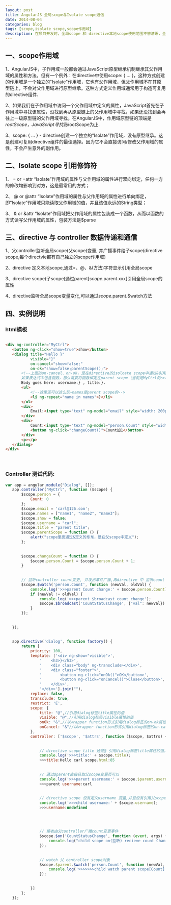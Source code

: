 ```yaml
---
layout: post
title: AngularJS 全局scope与Isolate scope通信
date: 2014-08-04
categories: blog
tags: [scope,isolate scope,scope作用域]
description: 在项目开发时，全局scope 和 directive本地scope使用范围不够清晰，全局scope与directive本地scope通信掌握的不够透彻，这里对全局scope 和 directive本地scope的使用做一个总结。
---
```


 
## 一、scope作用域

1、AngularJS中，子作用域一般都会通过JavaScript原型继承机制继承其父作用域的属性和方法。但有一个例外：在directive中使用scope: { ... }，这种方式创建的作用域是一个独立的"Isolate"作用域，它也有父作用域，但父作用域不在其原型链上，不会对父作用域进行原型继承。这种方式定义作用域通常用于构造可复用的directive组件.

2、如果我们在子作用域中访问一个父作用域中定义的属性，JavaScript首先在子作用域中寻找该属性，没找到再从原型链上的父作用域中寻找，如果还没找到会再往上一级原型链的父作用域寻找。在AngularJS中，作用域原型链的顶端是$rootScope，JavaScript寻找到$rootScope为止.

3、scope: { ... } - directive创建一个独立的“Isolate”作用域，没有原型继承。这是创建可复用directive组件的最佳选择。因为它不会直接访问/修改父作用域的属性，不会产生意外的副作用。

 

## 二、Isolate scope 引用修饰符

1、 = or =attr “Isolate”作用域的属性与父作用域的属性进行双向绑定，任何一方的修改均影响到对方，这是最常用的方式；

2、 @ or @attr “Isolate”作用域的属性与父作用域的属性进行单向绑定，即“Isolate”作用域只能读取父作用域的值，并且该值永远的String类型；

3、 & or &attr “Isolate”作用域把父作用域的属性包装成一个函数，从而以函数的方式读写父作用域的属性，包装方法是$parse

 

## 三、directive 与 controller 数据传递和通信

1、父controller监听全局scope(父scope)变量, 并广播事件给子scope(directive scope,每个directvie都有自己独立的scope作用域)

2、directive 定义本地scope,通过=、@、&(方法)字符显示引用全局scope

3、directive scope(子scope)通过parent[$scope.$parent.xxx]引用全局scope的属性

4、directive监听全局scope变量变化,可以通过$scope.$parent.$watch方法

## 四、实例说明

### html模板

```html

<div ng-controller="MyCtrl">
   <button ng-click="show=true">show</button>
   <dialog title="Hello }"
           visible="}"
           on-cancel="show=false;"
           on-ok="show=false;parentScope();">
       <!--上面的on-cancel、on-ok，是在directive的isoloate scope中通过&引用的。
       如果表达式中包含函数，那么需要将函数绑定在parent scope（当前是MyCtrl的scope）中-->
       Body goes here: username:} , title:}.
       <ul>
           <!--这里还可以这么玩~names是parent scope的-->
           <li ng-repeat="name in names">}</li>
       </ul>
       <div>
           Email:<input type="text" ng-model="email" style="width: 200px;height:20px"/>
       </div>
       <div>
           Count:<input type="text" ng-model="person.Count" style="width: 120px;height:20px"/>
           <button ng-click="changeCount()">Count加1</button>
       </div>
       <p></p>
   </dialog>
</div>
```

　　

### Controller 测试代码:

```javascript
var app = angular.module("Dialog", []);
   app.controller("MyCtrl", function ($scope) {
       $scope.person = {
           Count: 0
       };
       $scope.email = 'carl@126.com';
       $scope.names = ["name1", "name2", "name3"];
       $scope.show = false;
       $scope.username = "carl";
       $scope.title = "parent title";
       $scope.parentScope = function () {
           alert("scope里面通过&定义的东东，是在父scope中定义");
       };
  
  
       $scope.changeCount = function () {
           $scope.person.Count = $scope.person.Count + 1;
       }
  
  
       // 监听controller count变更, 并发出事件广播,再directive 中 监听count CountStatusChange变更事件
       $scope.$watch('person.Count', function (newVal, oldVal) {
           console.log('>>>parent Count change:' + $scope.person.Count);
           if (newVal != oldVal) {
               console.log('>>>parent $broadcast count change');
               $scope.$broadcast('CountStatusChange', {"val": newVal})
           }
       });
  
  
   });
  
  
   app.directive('dialog', function factory() {
       return {
           priority: 100,
           template: ['<div ng-show="visible">',
               '    <h3>}</h3>',
               '    <div class="body" ng-transclude></div>',
               '    <div class="footer">',
               '        <button ng-click="onOk()">OK</button>',
               '        <button ng-click="onCancel()">Close</button>',
               '    </div>',
               '</div>'].join(""),
           replace: false,
           transclude: true,
           restrict: 'E',
           scope: {
               title: "@",//引用dialog标签title属性的值
               visible: "@",//引用dialog标签visible属性的值
               onOk: "&",//以wrapper function形式引用dialog标签的on-ok属性的内容
               onCancel: "&"//以wrapper function形式引用dialog标签的on-cancel属性的内容
           },
           controller: ['$scope', '$attrs', function ($scope, $attrs) {
  
 
               // directive scope title 通过@ 引用dialog标签title属性的值，所以这里能取到值
               console.log('>>>title:' + $scope.title);
               >>>title:Hello carl scope.html:85
  
  
               // 通过$parent直接获取父scope变量页可以
               console.log('>>>parent username:' + $scope.$parent.username);
               >>>parent username:carl
  
  
               // directive scope 没有定义username 变量,并且没有引用父scope username变量, 所以这里是undefined
               console.log('>>>child username:' + $scope.username);
               >>>username:undefined
  
  
  
  
               // 接收由父controller广播count变更事件
               $scope.$on('CountStatusChange', function (event, args) {
                   console.log("child scope on(监听) recieve count Change event :" + args.val);
               });
  
  
               // watch 父 controller scope对象
               $scope.$parent.$watch('person.Count', function (newVal, oldVal) {
                   console.log('>>>>>>>child watch parent scope[Count]:' + oldVal + ' newVal:' + newVal);
               });
  
  
           }]
       };
   });
```